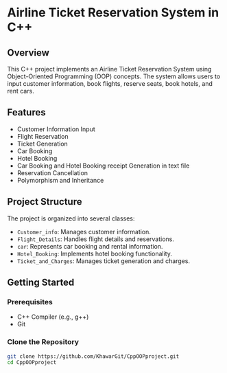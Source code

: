 # Airline Ticket Reservation System in C++

## Overview

This C++ project implements an Airline Ticket Reservation System using Object-Oriented Programming (OOP) concepts. The system allows users to input customer information, book flights, reserve seats, book hotels, and rent cars.

## Features

- Customer Information Input
- Flight Reservation
- Ticket Generation
- Car Booking
- Hotel Booking
- Car Booking and Hotel Booking receipt Generation in text file
- Reservation Cancellation
- Polymorphism and Inheritance

## Project Structure

The project is organized into several classes:

- `Customer_info`: Manages customer information.
- `Flight_Details`: Handles flight details and reservations.
- `car`: Represents car booking and rental information.
- `Hotel_Booking`: Implements hotel booking functionality.
- `Ticket_and_Charges`: Manages ticket generation and charges.

## Getting Started

### Prerequisites

- C++ Compiler (e.g., g++)
- Git

### Clone the Repository

```bash
git clone https://github.com/KhawarGit/CppOOPproject.git
cd CppOOPproject

